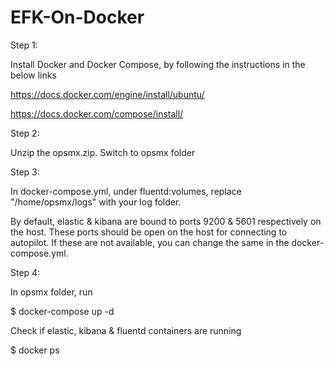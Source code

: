 # EFK-On-Docker
Step 1:

Install Docker and Docker Compose, by following the instructions in the below links

https://docs.docker.com/engine/install/ubuntu/

https://docs.docker.com/compose/install/

Step 2:

Unzip the opsmx.zip. Switch to opsmx folder

Step 3:

  In docker-compose.yml, under fluentd:volumes, replace "/home/opsmx/logs" with your log folder.

By default, elastic & kibana are bound to ports 9200 & 5601 respectively on the host. These ports should be open on the host for connecting to autopilot. If these are not available, you can change the same in the docker-compose.yml.

Step 4:

In opsmx folder, run

$ docker-compose up -d

Check if elastic, kibana & fluentd containers are running

$ docker ps
